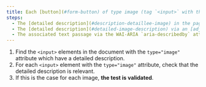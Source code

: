 ```yaml
---
title: Each [button](#form-button) of type image (tag `<input>` with the attribute `type="image"`) [information carrier](#information-bearer-image) , having a [detailed description](#detailed-image-description), does it satisfy these conditions?
steps:
  - The [detailed description](#description-detaillee-image) in the page and indicated by the [text alternative](#alternative-textual-image) is relevant.
  - The [detailed description](#detailed-image-description) via an [adjacent link or button](#adjacent-link-or-button) is relevant.
  - The associated text passage via the WAI-ARIA `aria-describedby` attribute is relevant.
---
```


1. Find the `<input>` elements in the document with the `type="image"` attribute which have a detailed description.
2. For each `<input>` element with the `type="image"` attribute, check that the detailed description is relevant.
3. If this is the case for each image, **the test is validated**.

